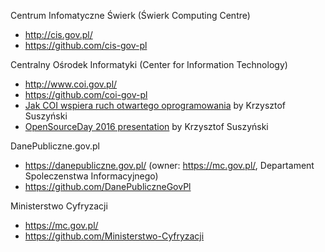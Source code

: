 Centrum Infomatyczne Świerk (Świerk Computing Centre)
- http://cis.gov.pl/
- https://github.com/cis-gov-pl

Centralny Ośrodek Informatyki (Center for Information Technology)
- http://www.coi.gov.pl/
- https://github.com/coi-gov-pl
- [Jak COI wspiera ruch otwartego oprogramowania][1] by Krzysztof Suszyński
- [OpenSourceDay 2016 presentation][2] by Krzysztof Suszyński

DanePubliczne.gov.pl
- https://danepubliczne.gov.pl/ (owner: https://mc.gov.pl/, Departament Spoleczenstwa Informacyjnego)
- https://github.com/DanePubliczneGovPl

Ministerstwo Cyfryzacji
- https://mc.gov.pl/
- https://github.com/Ministerstwo-Cyfryzacji

[1]: http://www.coi.gov.pl/artykul/jak-coi-wspiera-ruch-otwartego-oprogramowania.html
[2]: http://cardil.github.io/osd2016-opensource/
